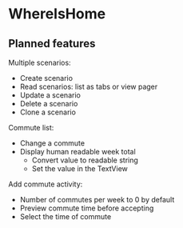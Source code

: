 # WhereIsHome

## Planned features

Multiple scenarios:
- Create scenario
- Read scenarios: list as tabs or view pager
- Update a scenario
- Delete a scenario
- Clone a scenario

Commute list:
- Change a commute
- Display human readable week total
    - Convert value to readable string
    - Set the value in the TextView

Add commute activity:
- Number of commutes per week to 0 by default
- Preview commute time before accepting
- Select the time of commute